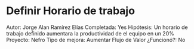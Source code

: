 # Definir Horario de trabajo

Autor: Jorge Alan Ramírez Elías
Completada: Yes
Hipótesis: Un horario de trabajo definido aumentara la productividad  de el equipo en un 20%
Proyecto: Nefro
Tipo de mejora: Aumentar Flujo de Valor
¿Funcionó?: No